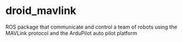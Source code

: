 # droid_mavlink
ROS package that communicate and control a team of robots using the MAVLink protocol and the ArduPilot auto pilot platform
